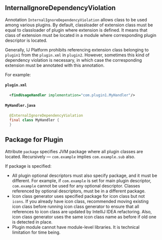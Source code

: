 ## InternalIgnoreDependencyViolation

Annotation `InternalIgnoreDependencyViolation` allows class to be used among various plugins.
By default, classloader of extension class must be equal to classloader of plugin where extension is defined.
It means that class of extension must be located in a module where corresponding plugin descriptor is located. 

Generally, IJ Platform prohibits referencing extension class belonging to `plugin1` from the `plugin.xml` in `plugin2`.
However, sometimes this kind of dependency violation is necessary, in which case the corresponding extension must be annotated with this annotation.

For example:

#### `plugin.xml`
```xml:plugin.xml
  <findUsageHandler implementation="com.plugin1.MyHandler"/>
```

#### `MyHandler.java`
```java
  @InternalIgnoreDependencyViolation
  final class MyHandler {
  }
```

## Package for Plugin

Attribute `package` specifies JVM package where all plugin classes are located. Recursively — `com.example` implies `com.example.sub` also.

If package is specified:

 * All plugin optional descriptors must also specify package, and it must be different. For example, if `com.example` is set for main plugin descriptor, `com.example` cannot be used for any optional descriptor. Classes referenced by optional descriptors, must be in a different package.
 * Icon class generator uses specified package for icon class but not `icons`. If you already have icon class, recommended moving existing icon class before running icon class generator to ensure that all references to icon class are updated by IntelliJ IDEA refactoring. Also, icon class generator uses the same icon class name as before if old one is detected in place.
 * Plugin module cannot have module-level libraries. It is technical limitation for time being.